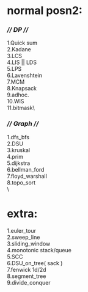 # **normal posn2:**
###   _// DP //_
  1.Quick sum\
  2.Kadane\
  3.LCS\
  4.LIS || LDS\
  5.LPS\
  6.Lavenshtein\
  7.MCM\
  8.Knapsack\
  9.adhoc.\
  10.WIS\
  11.bitmask\
###   _// Graph //_
  1.dfs_bfs\
  2.DSU\
  3.kruskal\
  4.prim\
  5.dijkstra\
  6.bellman_ford\
  7.floyd_warshall\
  8.topo_sort\
\
# **extra:**
  1.euler_tour\
  2.sweep_line\
  3.sliding_window\
  4.monotonic stack/queue\
  5.SCC\
  6.DSU_on_tree( sack )\
  7.fenwick 1d/2d\
  8.segment_tree\
  9.divide_conquer
